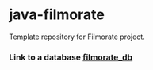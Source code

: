 # java-filmorate
Template repository for Filmorate project.
### Link to a database [filmorate_db](https://dbdiagram.io/d/631c53730911f91ba57a6860)
